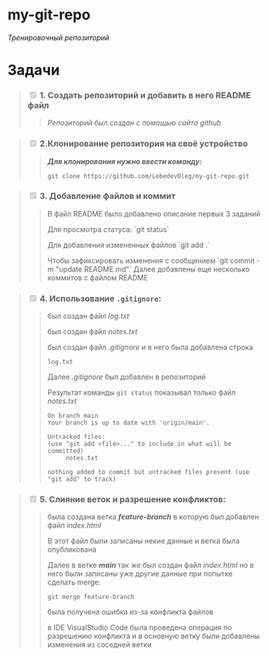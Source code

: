 # my-git-repo

###### _Тренировочный репозиторий_

# Задачи

> ### <input type="checkbox" checked disabled > 1. Создать репозиторий и добавить в него README файл
>
> > _Репозиторий был создан с помощью сайта github_

> ### <input type="checkbox" checked disabled > 2.Клонирование репозитория на своё устройство
>
> > **_Для клонирования нужно ввести команду:_**
> >
> > ```
> > git clone https://github.com/LebedevOleg/my-git-repo.git
> > ```

> ### <input type="checkbox" checked disabled > 3. Добавление файлов и коммит
>
> > В файл README было добавлено описание первых 3 заданий
> >
> > <p>Для просмотра статуса: `git status` <p>
> > Для добавления измененных файлов `git add .` <p> 
> > Чтобы зафиксировать изменения с сообщением `git commit -m  "update README.md"`
> > Далее добавлены еще несколько коммитов с файлом README

> ### <input type="checkbox" checked disabled > 4. Использование `.gitignore`:
>
> > был создан файл _log.txt_ <p>
> > был создан файл _notes.txt_ <p>
> > был создан файл _.gitignore_ и в него была добавлена строка
> >
> > ```
> > log.txt
> > ```
> >
> > Далее _.gitignore_ был добавлен в репозиторий <p>
> > Результат команды `git status` показывал только файл _notes.txt_
> >
> > ```
> > On branch main
> > Your branch is up to date with 'origin/main'.
> >
> > Untracked files:
> > (use "git add <file>..." to include in what will be committed)
> >      notes.txt
> >
> > nothing added to commit but untracked files present (use "git add" to track)
> > ```

> ### <input type="checkbox" checked disabled > 5. Слияние веток и разрешение конфликтов:
>
> > была создана ветка **_feature-branch_** в которую был добавлен файл _index.html_ <p>
> > В этот файл были записаны некие данные и ветка была опубликована <p>
> > Далее в ветке **_main_** так же был создан файл _index.html_
> > но в него были записаны уже другие данные
> > при попытке сделать merge:
> >
> > ```
> > git merge feature-branch
> > ```
> >
> > была получена ошибка из-за конфликта файлов <p>
> > в IDE VisualStudio Code была проведена операция по разрешению конфликта
> > и в основную ветку были добавлены изменения из соседней ветки
